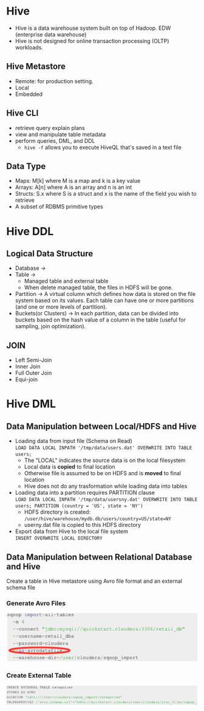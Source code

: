 # Hive
* Hive is a data warehouse system built on top of Hadoop. EDW (enterprise data warehouse)
* Hive is not designed for online transaction processing (OLTP) workloads.

## Hive Metastore
* Remote: for production setting. 
* Local
* Embedded

## Hive CLI
* retrieve query explain plans
* view and manipulate table metadata
* perform queries, DML, and DDL
  - `hive -f` allows you to execute HiveQL that's saved in a text file
  
## Data Type
* Maps: M[k] where M is a map and k is a key value
* Arrays: A[n] where A is an array and n is an int
* Structs: S.x where S is a struct and x is the name of the field you wish to retrieve
* A subset of RDBMS primitive types

# Hive DDL
## Logical Data Structure
* Database -> 
* Table -> 
  - Managed table and external table
  - When delete managed table, the files in HDFS will be gone.
* Partition -> A virtual column which defines how data is stored on the file system based on its values. Each table can have one or more partitions (and one or more levels of partition). 
* Buckets(or Clusters) -> In each partition, data can be divided into buckets based on the hash value of a column in the table (useful for sampling, join optimization). 

## JOIN
* Left Semi-Join
* Inner Join
* Full Outer Join
* Equi-join

# Hive DML
## Data Manipulation between Local/HDFS and Hive
* Loading data from input file (Schema on Read)  
`LOAD DATA LOCAL INPATH '/tmp/data/users.dat' OVERWRITE INTO TABLE users;`
  - The "LOCAL" indicates the source data is on the local filesystem
  - Local data is **copied** to final location
  - Otherwise file is assumed to be on HDFS and is **moved** to final location
  - Hive does not do any trasformation while loading data into tables
* Loading data into a partition requires PARTITION clause  
`LOAD DATA LOCAL INPATH '/tmp/data/usersny.dat' OVERWRITE INTO TABLE users; PARTITION (country = 'US', state = 'NY')`
  - HDFS directory is created: `/user/hive/warehouse/mydb.db/users/country=US/state=NY`
  - userny.dat file is copied to this HDFS directory
* Export data from Hive to the local file system  
`INSERT OVERWRITE LOCAL DIRECTORY`

## Data Manipulation between Relational Database and Hive
Create a table in Hive metastore using Avro file format and an external schema file

### Generate Avro Files
![dml-1-generate-avro-files](dml-1-generate-avro-files.png)
### Create External Table
![dml-2-create-external-table](dml-2-create-external-table.png)
